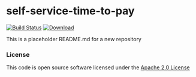 # self-service-time-to-pay

[![Build Status](https://travis-ci.org/hmrc/self-service-time-to-pay.svg)](https://travis-ci.org/hmrc/self-service-time-to-pay) [ ![Download](https://api.bintray.com/packages/hmrc/releases/self-service-time-to-pay/images/download.svg) ](https://bintray.com/hmrc/releases/self-service-time-to-pay/_latestVersion)

This is a placeholder README.md for a new repository

### License

This code is open source software licensed under the [Apache 2.0 License]("http://www.apache.org/licenses/LICENSE-2.0.html")